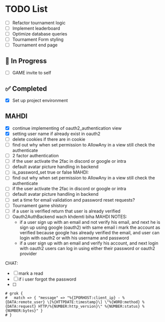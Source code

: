 # TODO List

- [ ] Refactor tournament logic
- [ ] Implement leaderboard
- [ ] Optimize database queries
- [ ] Tournament Form styling
- [ ] Tournament end page

## 🚧 In Progress

- [ ] GAME invite to self

## ✅ Completed

- [x] Set up project environment

## MAHDI

- [X] continue implementing of oauth2_authentication view
- [X] setting user name if already exist in oauth2
- [ ] delete cookies if there are in cookie
- [ ] find out why when set permission to AllowAny in a view still check the authenticate
- [ ] 2 factor authentication
- [ ] if the user activate the 2fac in discord or google or intra
- [ ] default avatar picture handling in backend
- [ ] is_password_set true or false
MAHDI:
 - [ ] find out why when set permission to AllowAny in a view still check the authenticate
 - [ ] if the user activate the 2fac in discord or google or intra
 - [ ] default avatar picture handling in backend
 - [ ] set a time for email validation and password reset requests?
 - [ ] Tournament game shistory
 - [ ] if a user is verified return that user is already verified
 - [ ] Oauth2AuthBackend wach khdemti biha
MAHDI NOTES:
   - if a user sign up with an email and not verify his email, and next he is sign up using google (oauth2) with same email
      i mark the account as verified because google has already verified the email, and user can login with oauth2 or with his username and password
   - if a user sign up with an email and verify his account, and next login with oauth2
      users can log in using either their password or oauth2 provider

CHAT:
 - [ ] mark a read
 - [ ] if i user forgot the password
 - [ ]


    # grok {
    #   match => { "message" => "%{IPORHOST:client_ip} - %{DATA:remote_user} \[%{HTTPDATE:timestamp}\] \"%{WORD:method} %{DATA:request} HTTP/%{NUMBER:http_version}\" %{NUMBER:status} %{NUMBER:bytes}" }
    # }
